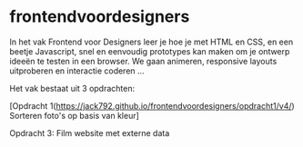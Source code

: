 # frontendvoordesigners

In het vak Frontend voor Designers leer je hoe je met HTML en CSS, en een beetje Javascript, snel en eenvoudig prototypes kan maken om je ontwerp ideeën te testen in een browser. We gaan animeren, responsive layouts uitproberen en interactie coderen ...

Het vak bestaat uit 3 opdrachten:

[Opdracht 1(https://jack792.github.io/frontendvoordesigners/opdracht1/v4/) Sorteren foto's op basis van kleur]

Opdracht 3: Film website met externe data 
